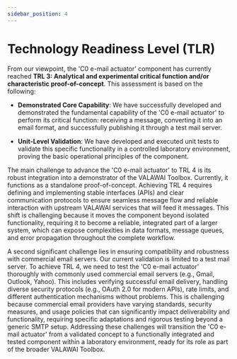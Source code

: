 ```yaml
---
sidebar_position: 4
---
```



# Technology Readiness Level (TLR)

From our viewpoint, the 'C0 e-mail actuator' component has currently reached 
**TRL 3: Analytical and experimental critical function and/or characteristic 
proof-of-concept**. This assessment is based on the following:

 - **Demonstrated Core Capability**: We have successfully developed and demonstrated 
 the fundamental capability of the 'C0 e-mail actuator' to perform its critical function: 
 receiving a message, converting it into an email format, and successfully publishing 
 it through a test mail server.

 - **Unit-Level Validation**: We have developed and executed unit tests to validate 
 this specific functionality in a controlled laboratory environment, proving the basic 
 operational principles of the component.
 
The main challenge to advance the 'C0 e-mail actuator' to TRL 4 is its robust integration 
into a demonstrator of the VALAWAI Toolbox. Currently, it functions as a standalone 
proof-of-concept. Achieving TRL 4 requires defining and implementing stable interfaces (APIs) 
and clear communication protocols to ensure seamless message flow and reliable interaction 
with upstream VALAWAI services that will feed it messages. This shift is challenging because
it moves the component beyond isolated functionality, requiring it to become a reliable, 
integrated part of a larger system, which can expose complexities in data formats, message 
queues, and error propagation throughout the complete workflow.
 
A second significant challenge lies in ensuring compatibility and robustness with commercial 
email servers. Our current validation is limited to a test mail server. To achieve TRL 4, 
we need to test the 'C0 e-mail actuator' thoroughly with commonly used commercial email servers 
(e.g., Gmail, Outlook, Yahoo). This includes verifying successful email delivery, handling 
diverse security protocols (e.g., OAuth 2.0 for modern APIs), rate limits, and different 
authentication mechanisms without problems. This is challenging because commercial email providers 
have varying standards, security measures, and usage policies that can significantly impact 
deliverability and functionality, requiring specific adaptations and rigorous testing beyond 
a generic SMTP setup. Addressing these challenges will transition the 'C0 e-mail actuator' 
from a validated concept to a functionally integrated and tested component within a laboratory 
environment, ready for its role as part of the broader VALAWAI Toolbox.
